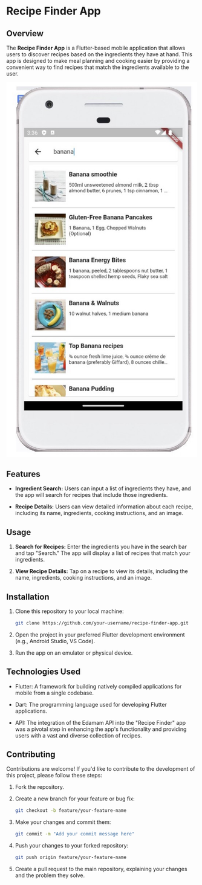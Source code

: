 # Recipe Finder App

## Overview

The **Recipe Finder App** is a Flutter-based mobile application that allows users to discover recipes based on the ingredients they have at hand. This app is designed to make meal planning and cooking easier by providing a convenient way to find recipes that match the ingredients available to the user.

![App Screenshot](screenshot.jpeg)

## Features

- **Ingredient Search:** Users can input a list of ingredients they have, and the app will search for recipes that include those ingredients.

- **Recipe Details:** Users can view detailed information about each recipe, including its name, ingredients, cooking instructions, and an image.

## Usage

1. **Search for Recipes:** Enter the ingredients you have in the search bar and tap "Search." The app will display a list of recipes that match your ingredients.

2. **View Recipe Details:** Tap on a recipe to view its details, including the name, ingredients, cooking instructions, and an image.


## Installation

1. Clone this repository to your local machine:

   ```bash
   git clone https://github.com/your-username/recipe-finder-app.git
   ```

2. Open the project in your preferred Flutter development environment (e.g., Android Studio, VS Code).

3. Run the app on an emulator or physical device.

## Technologies Used

- Flutter: A framework for building natively compiled applications for mobile from a single codebase.

- Dart: The programming language used for developing Flutter applications.

- API: The integration of the Edamam API into the "Recipe Finder" app was a pivotal step in enhancing the app's functionality and providing users with a vast and diverse collection of recipes. 

## Contributing

Contributions are welcome! If you'd like to contribute to the development of this project, please follow these steps:

1. Fork the repository.

2. Create a new branch for your feature or bug fix:

   ```bash
   git checkout -b feature/your-feature-name
   ```

3. Make your changes and commit them:

   ```bash
   git commit -m "Add your commit message here"
   ```

4. Push your changes to your forked repository:

   ```bash
   git push origin feature/your-feature-name
   ```

5. Create a pull request to the main repository, explaining your changes and the problem they solve.



